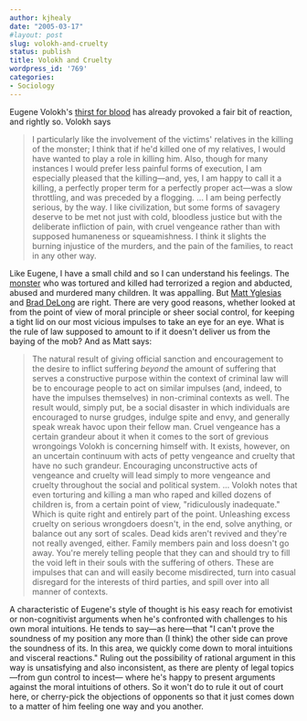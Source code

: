 ```yaml
---
author: kjhealy
date: "2005-03-17"
#layout: post
slug: volokh-and-cruelty
status: publish
title: Volokh and Cruelty
wordpress_id: '769'
categories:
- Sociology
---
```


Eugene Volokh's [thirst for blood](http://www.volokh.com/archives/archive_2005_03_13-2005_03_19.shtml#1111021309) has already provoked a fair bit of reaction, and rightly so. Volokh says

> I particularly like the involvement of the victims' relatives in the killing of the monster; I think that if he'd killed one of my relatives, I would have wanted to play a role in killing him. Also, though for many instances I would prefer less painful forms of execution, I am especially pleased that the killing—and, yes, I am happy to call it a killing, a perfectly proper term for a perfectly proper act—was a slow throttling, and was preceded by a flogging. ... I am being perfectly serious, by the way. I like civilization, but some forms of savagery deserve to be met not just with cold, bloodless justice but with the deliberate infliction of pain, with cruel vengeance rather than with supposed humaneness or squeamishness. I think it slights the burning injustice of the murders, and the pain of the families, to react in any other way.

Like Eugene, I have a small child and so I can understand his feelings. The [monster](http://news.bbc.co.uk/1/hi/world/middle_east/4353449.stm) who was tortured and killed had terrorized a region and abducted, abused and murdered many children. It was appalling. But [Matt Yglesias](http://yglesias.typepad.com/matthew/2005/03/tenured_radical.html) and [Brad DeLong](http://delong.typepad.com/sdj/2005/03/getting_really_.html) are right. There are very good reasons, whether looked at from the point of view of moral principle or sheer social control, for keeping a tight lid on our most vicious impulses to take an eye for an eye. What is the rule of law supposed to amount to if it doesn't deliver us from the baying of the mob? And as Matt says:

> The natural result of giving official sanction and encouragement to the desire to inflict suffering *beyond* the amount of suffering that serves a constructive purpose within the context of criminal law will be to encourage people to act on similar impulses (and, indeed, to have the impulses themselves) in non-criminal contexts as well. The result would, simply put, be a social disaster in which individuals are encouraged to nurse grudges, indulge spite and envy, and generally speak wreak havoc upon their fellow man. Cruel vengeance has a certain grandeur about it when it comes to the sort of grevious wrongoings Volokh is concerning himself with. It exists, however, on an uncertain continuum with acts of petty vengeance and cruelty that have no such grandeur. Encouraging unconstructive acts of vengeance and cruelty will lead simply to more vengeance and cruelty throughout the social and political system. ... Volokh notes that even torturing and killing a man who raped and killed dozens of children is, from a certain point of view, "ridiculously inadequate." Which is quite right and entirely part of the point. Unleashing excess cruelty on serious wrongdoers doesn't, in the end, solve anything, or balance out any sort of scales. Dead kids aren't revived and they're not really avenged, either. Family members pain and loss doesn't go away. You're merely telling people that they can and should try to fill the void left in their souls with the suffering of others. These are impulses that can and will easily become misdirected, turn into casual disregard for the interests of third parties, and spill over into all manner of contexts.

A characteristic of Eugene's style of thought is his easy reach for emotivist or non-cognitivist arguments when he's confronted with challenges to his own moral intuitions. He tends to say—as here—that "I can't prove the soundness of my position any more than (I think) the other side can prove the soundness of its. In this area, we quickly come down to moral intuitions and visceral reactions." Ruling out the possibility of rational argument in this way is unsatisfying and also inconsistent, as there are plenty of legal topics—from gun control to incest— where he's happy to present arguments against the moral intuitions of others. So it won't do to rule it out of court here, or cherry-pick the objections of opponents so that it just comes down to a matter of him feeling one way and you another.
